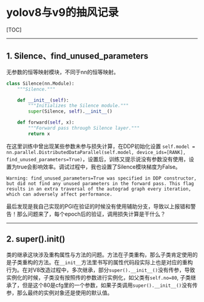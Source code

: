 # yolov8与v9的抽风记录

[TOC]

--------------------------------------------------------

## 1. Silence、find_unused_parameters

无参数的恒等映射模块，不同于nn的恒等映射。

```python
class Silence(nn.Module):
    """Silence."""

    def __init__(self):
        """Initializes the Silence module."""
        super(Silence, self).__init__()

    def forward(self, x):
        """Forward pass through Silence layer."""
        return x
```

在这里训练中曾出现某些参数未参与损失计算，在DDP初始化设置 `self.model = nn.parallel.DistributedDataParallel(self.model, device_ids=[RANK], find_unused_parameters=True)`，设置后，训练又提示说没有参数没有使用，设置为true会影响效率。调试过程中，我也设置了Silence模块梯度为False。

```shell
Warning: find_unused_parameters=True was specified in DDP constructor, but did not find any unused parameters in the forward pass. This flag results in an extra traversal of the autograd graph every iteration,  which can adversely affect performance.
```

最后发现是我自己实现的PGI在验证的时候没有使用辅助分支，导致以上报错和警告！那么问题来了，每个epoch后的验证，调用损失计算是干什么？

-----------------------------------------------------

## 2. super().__init__()

类的继承这块涉及重构属性与方法的问题。方法在子类重构，那么子类肯定使用的是子类重构的方法。在`__init__`方法里书写的属性代码段实际上也是对应的重构行为。在对V8改造过程中，多次继承，部分`super().__init__()`没有传参，导致实例化的时候，子类没有按照传的参数进行实例化，如父类有`self.no=80`, 子类继承了，但是这个80是cfg里的一个参数，如果子类调用`super().__init__()`没有传参，那么最终的实例对象还是使用的默认值。
